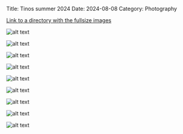 Title: Tinos summer 2024
Date: 2024-08-08
Category: Photography



[Link to a directory with the fullsize images]({attach}images/tinos_summer_2024/fullsize/)


![alt text]({attach}images/tinos_summer_2024/smallsize/DSC_2702_edited.jpeg)

![alt text]({attach}images/tinos_summer_2024/smallsize/DSC_2474.jpeg)

![alt text]({attach}images/tinos_summer_2024/smallsize/DSC_2481.jpeg) 

![alt text]({attach}images/tinos_summer_2024/smallsize/DSC_2840_edited.jpeg) 

![alt text]({attach}images/tinos_summer_2024/smallsize/DSC_2649_edited.jpeg) 

![alt text]({attach}images/tinos_summer_2024/smallsize/DSC_2718_edited.jpeg) 

![alt text]({attach}images/tinos_summer_2024/smallsize/DSC_2815_edited2.jpeg) 

![alt text]({attach}images/tinos_summer_2024/smallsize/tinos_night_sky_1.jpeg) 

![alt text]({attach}images/tinos_summer_2024/smallsize/tinos_sky_2.jpeg)




